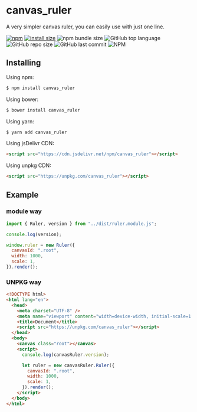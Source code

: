 # canvas_ruler

A very simpler canvas ruler, you can easily use with just one line.

[![npm](https://img.shields.io/npm/v/canvas_ruler)](https://www.npmjs.org/package/canvas_ruler)
[![install size](https://packagephobia.now.sh/badge?p=canvas_ruler)](https://packagephobia.now.sh/result?p=canvas_ruler)
![npm bundle size](https://img.shields.io/bundlephobia/min/canvas_ruler)
![GitHub top language](https://img.shields.io/github/languages/top/lovefengruoqing/canvas_ruler)
![GitHub repo size](https://img.shields.io/github/repo-size/lovefengruoqing/canvas_ruler)
![GitHub last commit](https://img.shields.io/github/last-commit/lovefengruoqing/canvas_ruler)
![NPM](https://img.shields.io/npm/l/canvas_ruler)

## Installing

Using npm:

```bash
$ npm install canvas_ruler
```

Using bower:

```bash
$ bower install canvas_ruler
```

Using yarn:

```bash
$ yarn add canvas_ruler
```

Using jsDelivr CDN:

```html
<script src="https://cdn.jsdelivr.net/npm/canvas_ruler"></script>
```

Using unpkg CDN:

```html
<script src="https://unpkg.com/canvas_ruler"></script>
```

## Example

### module way

```js
import { Ruler, version } from "../dist/ruler.module.js";

console.log(version);

window.ruler = new Ruler({
  canvasId: ".root",
  width: 1000,
  scale: 1,
}).render();
```

### UNPKG way

```html
<!DOCTYPE html>
<html lang="en">
  <head>
    <meta charset="UTF-8" />
    <meta name="viewport" content="width=device-width, initial-scale=1.0" />
    <title>Document</title>
    <script src="https://unpkg.com/canvas_ruler"></script>
  </head>
  <body>
    <canvas class="root"></canvas>
    <script>
      console.log(canvasRuler.version);

      let ruler = new canvasRuler.Ruler({
        canvasId: ".root",
        width: 1000,
        scale: 1,
      }).render();
    </script>
  </body>
</html>
```